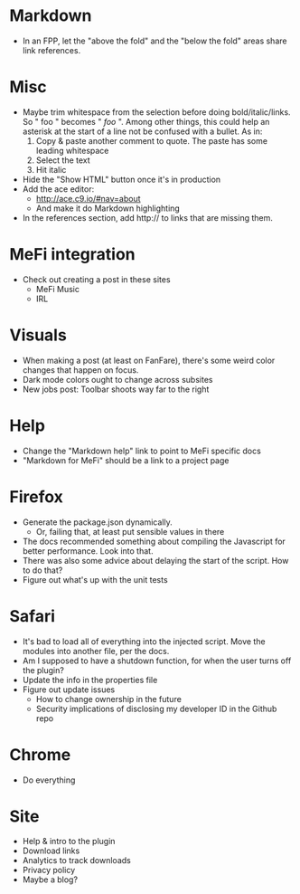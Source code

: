 Markdown
========
* In an FPP, let the "above the fold" and the "below the fold" areas share link references.

Misc
====
* Maybe trim whitespace from the selection before doing bold/italic/links. So " foo " becomes " *foo* ". Among other things, this could help an asterisk at the start of a line not be confused with a bullet. As in:
    1. Copy & paste another comment to quote. The paste has some leading whitespace
    2. Select the text
    3. Hit italic
* Hide the "Show HTML" button once it's in production
* Add the ace editor:
    - http://ace.c9.io/#nav=about
    - And make it do Markdown highlighting
* In the references section, add http:// to links that are missing them.

MeFi integration
================
* Check out creating a post in these sites
    - MeFi Music
    - IRL

Visuals
=======
* When making a post (at least on FanFare), there's some weird color changes that happen on focus.
* Dark mode colors ought to change across subsites
* New jobs post: Toolbar shoots way far to the right

Help
====
* Change the "Markdown help" link to point to MeFi specific docs
* "Markdown for MeFi" should be a link to a project page

Firefox
=======
* Generate the package.json dynamically.
  - Or, failing that, at least put sensible values in there
* The docs recommended something about compiling the Javascript for better performance. Look into that.
* There was also some advice about delaying the start of the script. How to do that?
* Figure out what's up with the unit tests

Safari
======
* It's bad to load all of everything into the injected script. Move the modules into another file, per the docs.
* Am I supposed to have a shutdown function, for when the user turns off the plugin?
* Update the info in the properties file
* Figure out update issues 
    - How to change ownership in the future
    - Security implications of disclosing my developer ID in the Github repo

Chrome
======
* Do everything

Site
====
* Help & intro to the plugin
* Download links
* Analytics to track downloads
* Privacy policy
* Maybe a blog?

